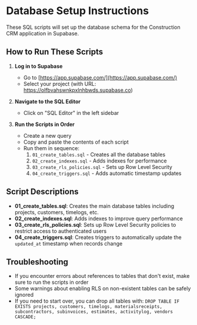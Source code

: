 # Database Setup Instructions

These SQL scripts will set up the database schema for the Construction CRM application in Supabase.

## How to Run These Scripts

1. **Log in to Supabase**
   - Go to [https://app.supabase.com/](https://app.supabase.com/)
   - Select your project (with URL: https://olfbvahswnkpxlnhbwds.supabase.co)

2. **Navigate to the SQL Editor**
   - Click on "SQL Editor" in the left sidebar

3. **Run the Scripts in Order**
   - Create a new query
   - Copy and paste the contents of each script
   - Run them in sequence:
     1. `01_create_tables.sql` - Creates all the database tables
     2. `02_create_indexes.sql` - Adds indexes for performance
     3. `03_create_rls_policies.sql` - Sets up Row Level Security
     4. `04_create_triggers.sql` - Adds automatic timestamp updates

## Script Descriptions

- **01_create_tables.sql**: Creates the main database tables including projects, customers, timelogs, etc.
- **02_create_indexes.sql**: Adds indexes to improve query performance
- **03_create_rls_policies.sql**: Sets up Row Level Security policies to restrict access to authenticated users
- **04_create_triggers.sql**: Creates triggers to automatically update the `updated_at` timestamp when records change

## Troubleshooting

- If you encounter errors about references to tables that don't exist, make sure to run the scripts in order
- Some warnings about enabling RLS on non-existent tables can be safely ignored
- If you need to start over, you can drop all tables with: `DROP TABLE IF EXISTS projects, customers, timelogs, materialsreceipts, subcontractors, subinvoices, estimates, activitylog, vendors CASCADE;` 